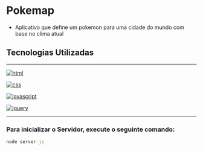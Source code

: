 # Pokemap
* Aplicativo que define um pokemon para uma cidade do mundo com base no clima atual

## Tecnologias Utilizadas
---
[![html](https://img.shields.io/static/v1?label=&message=HTML&color=9B0A00&style=flat&logo=html5)](https://github.com/JPedroBrzezinski)


[![css](https://img.shields.io/static/v1?label=&message=CSS&color=1572B6&style=flat&logo=css3)](https://github.com/JPedroBrzezinski)


[![javascript](https://img.shields.io/static/v1?label=&message=Javascript&color=8A8100&style=flat&logo=JavaScript)](https://github.com/JPedroBrzezinski)


[![jquery](https://img.shields.io/static/v1?label=&message=jQuery&color=0769AD&style=flat&logo=jQuery)](https://github.com/JPedroBrzezinski)

---
### Para inicializar o Servidor, execute o seguinte comando:
 ```js
node server.js
```
